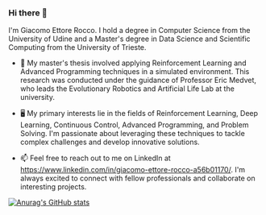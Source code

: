 ### Hi there 👋

I'm Giacomo Ettore Rocco. I hold a degree in Computer Science from the University of Udine and a Master's degree in Data Science and Scientific Computing from the University of Trieste.

- 🔭 My master's thesis involved applying Reinforcement Learning and Advanced Programming techniques in a simulated environment. This research was conducted under the guidance of Professor Eric Medvet, who leads the Evolutionary Robotics and Artificial Life Lab at the university. 

- 🖥️ My primary interests lie in the fields of Reinforcement Learning, Deep Learning, Continuous Control, Advanced Programming, and Problem Solving. I'm passionate about leveraging these techniques to tackle complex challenges and develop innovative solutions.

- 📫 Feel free to reach out to me on LinkedIn at https://www.linkedin.com/in/giacomo-ettore-rocco-a56b01170/. I'm always excited to connect with fellow professionals and collaborate on interesting projects.

[![Anurag's GitHub stats](https://github-readme-stats.vercel.app/api?username=GiacomoEttoreRocco)](https://github.com/anuraghazra/github-readme-stats&theme=dark)
<!--
**GiacomoEttoreRocco/GiacomoEttoreRocco** is a ✨ _special_ ✨ repository because its `README.md` (this file) appears on your GitHub profile.

Here are some ideas to get you started:

- 🔭 I’m currently working on ...
- 🌱 I’m currently learning ...
- 👯 I’m looking to collaborate on ...
- 🤔 I’m looking for help with ...
- 💬 Ask me about ...
- 📫 How to reach me: ...
- 😄 Pronouns: ...
- ⚡ Fun fact: ...
-->
